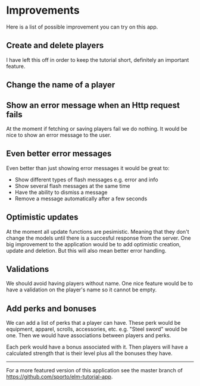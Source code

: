 # Improvements

Here is a list of possible improvement you can try on this app.

## Create and delete players

I have left this off in order to keep the tutorial short, definitely an important feature.

## Change the name of a player

## Show an error message when an Http request fails

At the moment if fetching or saving players fail we do nothing. It would be nice to show an error message to the user.

## Even better error messages

Even better than just showing error messages it would be great to:

- Show different types of flash messages e.g. error and info
- Show several flash messages at the same time
- Have the ability to dismiss a message
- Remove a message automatically after a few seconds

## Optimistic updates

At the moment all update functions are pesimistic. Meaning that they don't change the models until there is a succesful response from the server. One big improvement to the application would be to add optimistic creation, update and deletion. But this will also mean better error handling.

## Validations

We should avoid having players without name. One nice feature would be to have a validation on the player's name so it cannot be empty.

## Add perks and bonuses

We can add a list of perks that a player can have. These perk would be equipment, apparel, scrolls, accessories, etc. e.g. "Steel sword" would be one. Then we would have associations between players and perks.

Each perk would have a bonus associated with it. Then players will have a calculated strength that is their level plus all the bonuses they have.

---

For a more featured version of this application see the master branch of <https://github.com/sporto/elm-tutorial-app>.
